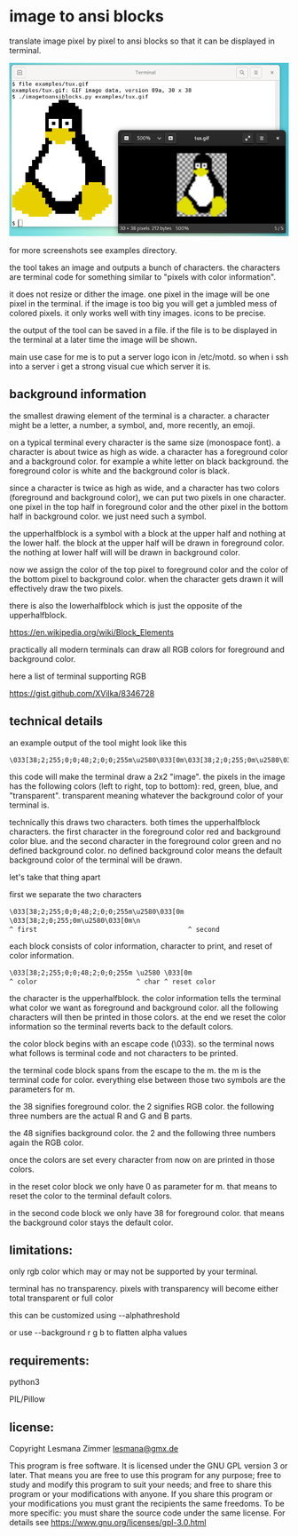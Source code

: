 image to ansi blocks
====================

translate image pixel by pixel to ansi blocks
so that it can be displayed in terminal.

![screenshot](examples/tux-demo.png)

for more screenshots see examples directory.

the tool takes an image and outputs a bunch of characters.
the characters are terminal code for something similar to
"pixels with color information".

it does not resize or dither the image.
one pixel in the image will be one pixel in the terminal.
if the image is too big you will get a jumbled mess of colored pixels.
it only works well with tiny images. icons to be precise.

the output of the tool can be saved in a file.
if the file is to be displayed in the terminal at a later time
the image will be shown.

main use case for me is to put a server logo icon in /etc/motd.
so when i ssh into a server i get a strong visual cue which server it is.

background information
----------------------

the smallest drawing element of the terminal is a character.
a character might be a letter, a number, a symbol,
and, more recently, an emoji.

on a typical terminal every character is the same size (monospace font).
a character is about twice as high as wide.
a character has a foreground color and a background color.
for example a white letter on black background.
the foreground color is white and the background color is black.

since a character is twice as high as wide,
and a character has two colors (foreground and background color),
we can put two pixels in one character.
one pixel in the top half in foreground color
and the other pixel in the bottom half in background color.
we just need such a symbol.

the upperhalfblock is a symbol
with a block at the upper half and nothing at the lower half.
the block at the upper half will be drawn in foreground color.
the nothing at lower half will will be drawn in background color.

now we assign the color of the top pixel to foreground color
and the color of the bottom pixel to background color.
when the character gets drawn it will effectively draw the two pixels.

there is also the lowerhalfblock which is just
the opposite of the upperhalfblock.

https://en.wikipedia.org/wiki/Block_Elements

practically all modern terminals can draw all RGB colors
for foreground and background color.

here a list of terminal supporting RGB

https://gist.github.com/XVilka/8346728

technical details
-----------------

an example output of the tool might look like this

```
\033[38;2;255;0;0;48;2;0;0;255m\u2580\033[0m\033[38;2;0;255;0m\u2580\033[0m\n
```

this code will make the terminal draw a 2x2 "image".
the pixels in the image has the following colors (left to right, top to bottom):
red, green, blue, and "transparent".
transparent meaning whatever the background color of your terminal is.

technically this draws two characters.
both times the upperhalfblock characters.
the first character in the foreground color red and background color blue.
and the second character in the foreground color green
and no defined background color.
no defined background color means
the default background color of the terminal will be drawn.

let's take that thing apart

first we separate the two characters

```
\033[38;2;255;0;0;48;2;0;0;255m\u2580\033[0m \033[38;2;0;255;0m\u2580\033[0m\n
^ first                                      ^ second
```

each block consists of color information,
character to print,
and reset of color information.

```
\033[38;2;255;0;0;48;2;0;0;255m \u2580 \033[0m
^ color                         ^ char ^ reset color
```

the character is the upperhalfblock.
the color information tells the terminal what color we want
as foreground and background color.
all the following characters will then be printed in those colors.
at the end we reset the color information
so the terminal reverts back to the default colors.

the color block begins with an escape code (\033).
so the terminal nows what follows is terminal code
and not characters to be printed.

the terminal code block spans from the escape to the m.
the m is the terminal code for color.
everything else between those two symbols are the parameters for m.

the 38 signifies foreground color.
the 2 signifies RGB color.
the following three numbers are the actual R and G and B parts.

the 48 signifies background color.
the 2 and the following three numbers again the RGB color.

once the colors are set
every character from now on are printed in those colors.

in the reset color block we only have 0 as parameter for m.
that means to reset the color to the terminal default colors.

in the second code block we only have 38 for foreground color.
that means the background color stays the default color.

limitations:
------------

only rgb color which may or may not be supported by your terminal.

terminal has no transparency.
pixels with transparency will become either total transparent or full color

this can be customized using --alphathreshold

or use --background r g b to flatten alpha values

requirements:
-------------

python3

PIL/Pillow

license:
--------

Copyright Lesmana Zimmer lesmana@gmx.de

This program is free software.
It is licensed under the GNU GPL version 3 or later.
That means you are free to use this program for any purpose;
free to study and modify this program to suit your needs;
and free to share this program or your modifications with anyone.
If you share this program or your modifications
you must grant the recipients the same freedoms.
To be more specific: you must share the source code under the same license.
For details see https://www.gnu.org/licenses/gpl-3.0.html
